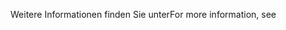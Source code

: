 <span data-ttu-id="92c4f-101">Weitere Informationen finden Sie unter</span><span class="sxs-lookup"><span data-stu-id="92c4f-101">For more information, see</span></span>